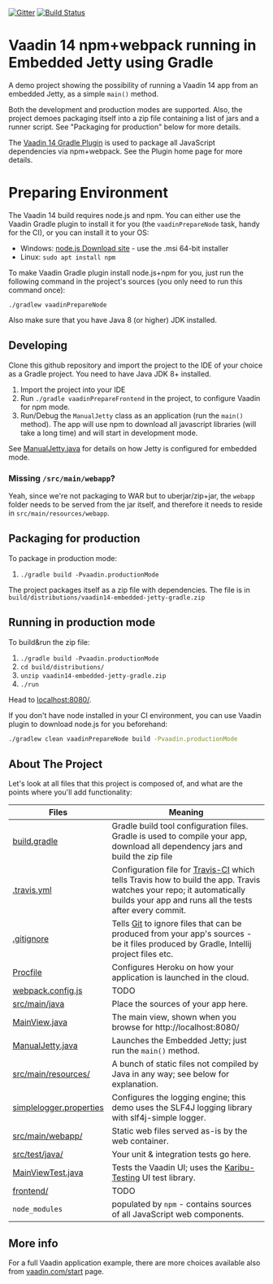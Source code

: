 [![Gitter](https://badges.gitter.im/Join%20Chat.svg)](https://gitter.im/vaadin-flow/Lobby#?utm_source=badge&utm_medium=badge&utm_campaign=pr-badge)
[![Build Status](https://travis-ci.org/mvysny/vaadin14-embedded-jetty-gradle.svg?branch=master)](https://travis-ci.org/mvysny/vaadin14-embedded-jetty-gradle)

# Vaadin 14 npm+webpack running in Embedded Jetty using Gradle

A demo project showing the possibility of running a Vaadin 14 app from an
embedded Jetty, as a simple `main()` method.

Both the development and production modes are supported. Also, the project
demoes packaging itself into a zip file containing
a list of jars and a runner script. See "Packaging for production" below
for more details.

The [Vaadin 14 Gradle Plugin](https://github.com/vaadin/vaadin-gradle-plugin)
is used to package all JavaScript dependencies via npm+webpack. See the Plugin
home page for more details.

# Preparing Environment

The Vaadin 14 build requires node.js and npm. You can either use the Vaadin Gradle plugin to install it for
you (the `vaadinPrepareNode` task, handy for the CI), or you can install it to your OS:

* Windows: [node.js Download site](https://nodejs.org/en/download/) - use the .msi 64-bit installer
* Linux: `sudo apt install npm`

To make Vaadin Gradle plugin install node.js+npm for you, just run the following command
in the project's sources (you only need to run this command once):

```
./gradlew vaadinPrepareNode
```

Also make sure that you have Java 8 (or higher) JDK installed.

## Developing

Clone this github repository and import the project to the IDE of your choice
as a Gradle project. You need to have Java JDK 8+ installed.

1. Import the project into your IDE
2. Run `./gradle vaadinPrepareFrontend` in the project, to configure Vaadin for npm mode.
3. Run/Debug the `ManualJetty` class as an application (run the `main()` method).
   The app will use npm to download all javascript libraries (will take a long time)
   and will start in development mode.
   
See [ManualJetty.java](src/main/java/com/vaadin/starter/skeleton/ManualJetty.java)
for details on how Jetty is configured for embedded mode.

### Missing `/src/main/webapp`?

Yeah, since we're not packaging to WAR but to uberjar/zip+jar, the `webapp` folder needs to be
served from the jar itself, and therefore it needs to reside in `src/main/resources/webapp`.

## Packaging for production

To package in production mode:

1. `./gradle build -Pvaadin.productionMode`

The project packages itself as a zip file with dependencies. The file is
in `build/distributions/vaadin14-embedded-jetty-gradle.zip`

## Running in production mode

To build&run the zip file:

1. `./gradle build -Pvaadin.productionMode`
2. `cd build/distributions/`
3. `unzip vaadin14-embedded-jetty-gradle.zip`
4. `./run`

Head to [localhost:8080/](http://localhost:8080).

If you don't have node installed in your CI environment, you can use Vaadin plugin to download node.js for you beforehand:

```bash
./gradlew clean vaadinPrepareNode build -Pvaadin.productionMode
```

## About The Project

Let's look at all files that this project is composed of, and what are the points where you'll add functionality:

| Files | Meaning
| ----- | -------
| [build.gradle](build.gradle) | Gradle build tool configuration files. Gradle is used to compile your app, download all dependency jars and build the zip file
| [.travis.yml](.travis.yml) | Configuration file for [Travis-CI](http://travis-ci.org/) which tells Travis how to build the app. Travis watches your repo; it automatically builds your app and runs all the tests after every commit.
| [.gitignore](.gitignore) | Tells [Git](https://git-scm.com/) to ignore files that can be produced from your app's sources - be it files produced by Gradle, Intellij project files etc.
| [Procfile](Procfile) | Configures Heroku on how your application is launched in the cloud.
| [webpack.config.js](webpack.config.js) | TODO
| [src/main/java](src/main/java) | Place the sources of your app here.
| [MainView.java](src/main/java/com/vaadin/starter/skeleton/MainView.java) | The main view, shown when you browse for http://localhost:8080/
| [ManualJetty.java](src/main/java/com/vaadin/starter/skeleton/ManualJetty.java) | Launches the Embedded Jetty; just run the `main()` method.
| [src/main/resources/](src/main/resources) | A bunch of static files not compiled by Java in any way; see below for explanation.
| [simplelogger.properties](src/main/resources/simplelogger.properties) | Configures the logging engine; this demo uses the SLF4J logging library with slf4j-simple logger.
| [src/main/webapp/](src/main/webapp) | Static web files served as-is by the web container.
| [src/test/java/](src/test/java) | Your unit & integration tests go here.
| [MainViewTest.java](src/test/java/com/vaadin/starter/skeleton/MainViewTest.java) | Tests the Vaadin UI; uses the [Karibu-Testing](https://github.com/mvysny/karibu-testing) UI test library.
| [frontend/](frontend) | TODO
| `node_modules` | populated by `npm` - contains sources of all JavaScript web components.

## More info

For a full Vaadin application example, there are more choices available also from [vaadin.com/start](https://vaadin.com/start) page.

